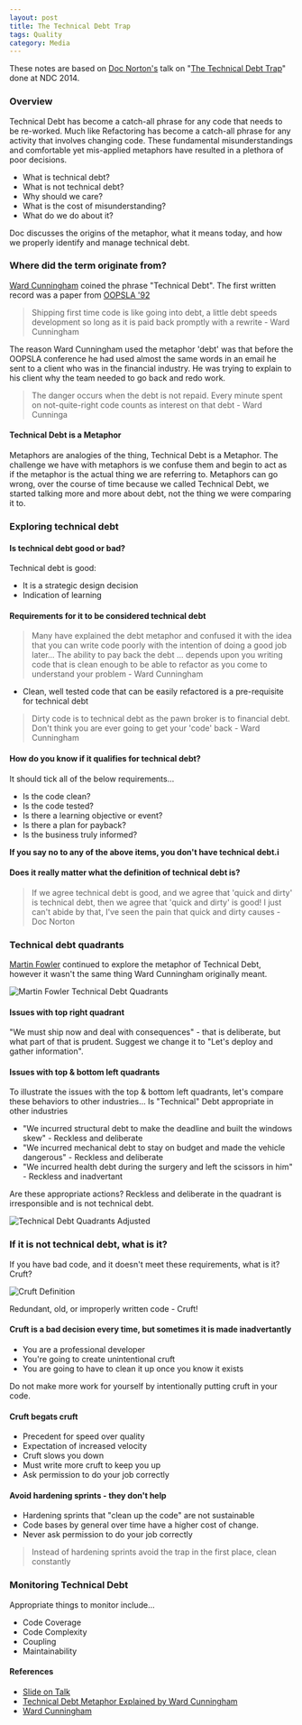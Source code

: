 ```yaml
---
layout: post
title: The Technical Debt Trap
tags: Quality
category: Media
---
```


These notes are based on [Doc Norton's](https://twitter.com/DocOnDev) talk on "[The Technical Debt Trap](https://vimeo.com/97507576)" done at NDC 2014.

### Overview

Technical Debt has become a catch-all phrase for any code that needs to be re-worked. Much like Refactoring has become a catch-all phrase for any activity that involves changing code. These fundamental misunderstandings and comfortable yet mis-applied metaphors have resulted in a plethora of poor decisions. 

- What is technical debt?   
- What is not technical debt?   
- Why should we care?   
- What is the cost of misunderstanding?   
- What do we do about it?   

Doc discusses the origins of the metaphor, what it means today, and how we properly identify and manage technical debt.

### Where did the term originate from?

[Ward Cunningham](https://en.wikipedia.org/wiki/Ward_Cunningham) coined the phrase "Technical Debt". The first written record was a paper from [OOPSLA '92](http://www.oopsla.org/oopsla-history/)

> Shipping first time code is like going into debt, a little debt speeds development so long as it is paid back promptly with a rewrite - Ward Cunningham

The reason Ward Cunningham used the metaphor 'debt' was that before the OOPSLA conference he had used almost the same words in an email he sent to a client who was in the financial industry. He was trying to explain to his client why the team needed to go back and redo work.

> The danger occurs when the debt is not repaid. Every minute spent on not-quite-right code counts as interest on that debt - Ward Cunninga

#### Technical Debt is a Metaphor  

Metaphors are analogies of the thing, Technical Debt is a Metaphor. 
The challenge we have with metaphors is we confuse them and begin to act as if the metaphor is the actual thing we are referring to.
Metaphors can go wrong, over the course of time because we called Technical Debt, we started talking more and more about debt, not the thing we were comparing it to.  

### Exploring technical debt 

#### Is technical debt good or bad?

Technical debt is good:   

- It is a strategic design decision  
- Indication of learning  

#### Requirements for it to be considered technical debt

> Many have explained the debt metaphor and confused it with the idea that you can write code poorly with the intention of doing a good job later... The ability to pay back the debt ... depends upon you writing code that is clean enough to be able to refactor as you come to understand your problem - Ward Cunningham

- Clean, well tested code that can be easily refactored is a pre-requisite for technical debt

> Dirty code is to technical debt as the pawn broker is to financial debt. Don't think you are ever going to get your 'code' back - Ward Cunningham  

#### How do you know if it qualifies for technical debt?

It should tick all of the below requirements...  

- Is the code clean?  
- Is the code tested?  
- Is there a learning objective or event?  
- Is there a plan for payback?  
- Is the business truly informed?

**If you say no to any of the above items, you don't have technical debt.i**

#### Does it really matter what the definition of technical debt is?

> If we agree technical debt is good, and we agree that 'quick and dirty' is technical debt, then we agree that 'quick and dirty' is good!
> I just can't abide by that, I've seen the pain that quick and dirty causes - Doc Norton

### Technical debt quadrants

[Martin Fowler](https://en.wikipedia.org/wiki/Martin_Fowler) continued to explore the metaphor of Technical Debt, however it wasn't the same thing Ward Cunningham originally meant. 

<img class="img-responsive" alt="Martin Fowler Technical Debt Quadrants" src="{{ site.url }}/assets/images/Technical-Debt-Quadrants-Original-Martin-Fowler.png">

#### Issues with top right quadrant

"We must ship now and deal with consequences" - that is deliberate, but what part of that is prudent. Suggest we change it to "Let's deploy and gather information".

#### Issues with top & bottom left quadrants

To illustrate the issues with the top & bottom left quadrants, let's compare these behaviors to other industries...
Is "Technical" Debt appropriate in other industries

- "We incurred structural debt to make the deadline and built the windows skew" - Reckless and deliberate  
- "We incurred mechanical debt to stay on budget and made the vehicle dangerous" - Reckless and deliberate  
- "We incurred health debt during the surgery and left the scissors in him" - Reckless and inadvertant  

Are these appropriate actions? Reckless and deliberate in the quadrant is irresponsible and is not technical debt.

<img class="img-responsive" alt="Technical Debt Quadrants Adjusted" src="{{ site.url }}/assets/images/Technical-Debt-Quadrants-Adjusted-Doc-Norton.jpg">

### If it is not technical debt, what is it?

If you have bad code, and it doesn't meet these requirements, what is it? Cruft?

<img class="img-responsive" alt="Cruft Definition" src="{{ site.url }}/assets/images/Technical-Debt-Cruft-Definition.png">

Redundant, old, or improperly written code - Cruft!

#### Cruft is a bad decision every time, but sometimes it is made inadvertantly

- You are a professional developer    
- You're going to create unintentional cruft  
- You are going to have to clean it up once you know it exists  

Do not make more work for yourself by intentionally putting cruft in your code.

#### Cruft begats cruft

- Precedent for speed over quality  
- Expectation of increased velocity  
- Cruft slows you down  
- Must write more cruft to keep you up  
- Ask permission to do your job correctly 

#### Avoid hardening sprints - they don't help

- Hardening sprints that "clean up the code" are not sustainable
- Code bases by general over time have a higher cost of change.
- Never ask permission to do your job correctly

> Instead of hardening sprints avoid the trap in the first place, clean constantly

### Monitoring Technical Debt

Appropriate things to monitor include... 

- Code Coverage  
- Code Complexity  
- Coupling  
- Maintainability  

#### References  

- [Slide on Talk](http://www.slideshare.net/DocOnDev/the-technical-debt-trap)  
- [Technical Debt Metaphor Explained by Ward Cunningham](https://www.youtube.com/watch?v=pqeJFYwnkjE)  
- [Ward Cunningham](https://en.wikipedia.org/wiki/Ward_Cunningham)   
